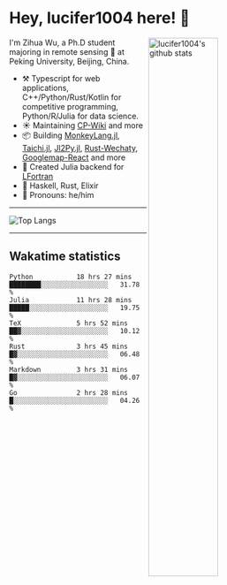 # Hey, lucifer1004 here! :wave:

<img width="50%" align="right" alt="lucifer1004's github stats" src="https://github-readme-stats.vercel.app/api?username=lucifer1004&show_icons=true">

I'm Zihua Wu, a Ph.D student majoring in remote sensing :satellite: at Peking University, Beijing, China.

- :hammer_and_pick: Typescript for web applications, C++/Python/Rust/Kotlin for competitive programming, Python/R/Julia for data science.
- :sunny: Maintaining [CP-Wiki](https://cp-wiki.vercel.app) and more 
- :package: Building [MonkeyLang.jl](https://github.com/lucifer1004/MonkeyLang.jl), [Taichi.jl](https://github.com/lucifer1004/Taichi.jl), [Jl2Py.jl](https://github.com/lucifer1004/Jl2Py.jl), [Rust-Wechaty](https://github.com/wechaty/rust-wechaty), [Googlemap-React](https://github.com/googlemap-react/googlemap-react) and more
- :sparkler: Created Julia backend for [LFortran](https://github.com/lfortran/lfortran)
- :seedling: Haskell, Rust, Elixir
- :man: Pronouns: he/him

---

![Top Langs](https://github-readme-stats.vercel.app/api/top-langs/?username=lucifer1004&layout=compact)

---

## Wakatime statistics

<!--START_SECTION:waka-->

```text
Python           18 hrs 27 mins  ████████░░░░░░░░░░░░░░░░░   31.78 %
Julia            11 hrs 28 mins  █████░░░░░░░░░░░░░░░░░░░░   19.75 %
TeX              5 hrs 52 mins   ██▓░░░░░░░░░░░░░░░░░░░░░░   10.12 %
Rust             3 hrs 45 mins   █▓░░░░░░░░░░░░░░░░░░░░░░░   06.48 %
Markdown         3 hrs 31 mins   █▓░░░░░░░░░░░░░░░░░░░░░░░   06.07 %
Go               2 hrs 28 mins   █░░░░░░░░░░░░░░░░░░░░░░░░   04.26 %
```

<!--END_SECTION:waka-->
